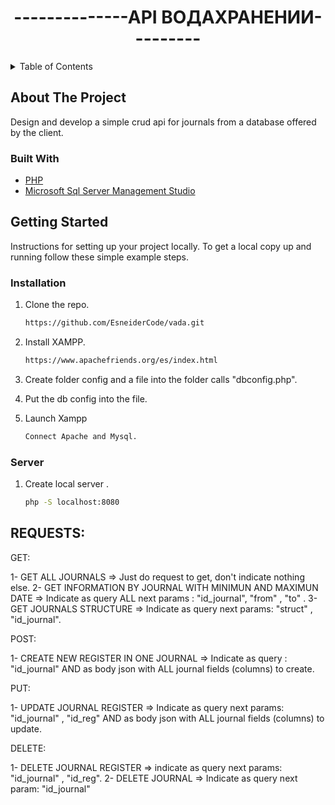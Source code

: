 # <center>--------------API ВОДАХРАНЕНИИ---------</center>

<!-- TABLE OF CONTENTS -->
<details>
  <summary>Table of Contents</summary>
  <ol>
    <li>
      <a href="#about-the-project">About The Api</a>
      <ul>
        <li><a href="#built-with">Built With</a></li>
      </ul>
    </li>
    <li>
      <a href="#getting-started">Getting Started</a>
      <ul>
        <li><a href="#installation">Installation</a></li>
      </ul>
    </li>
  </ol>
</details>

<!-- ABOUT THE PROJECT -->
## About The Project

Design and develop a simple crud api for journals from a database offered by the client.

### Built With

* [PHP](https://www.php.net/)
* [Microsoft Sql Server Management Studio](https://www.microsoft.com/ru-ru/sql-server/sql-server-2019)

<!-- GETTING STARTED -->
## Getting Started

Instructions for setting up your project locally.
To get a local copy up and running follow these simple example steps.

### Installation

1. Clone the repo.
   ```bash
   https://github.com/EsneiderCode/vada.git
   ```
2. Install XAMPP.
   ```bash
   https://www.apachefriends.org/es/index.html 
   ```
3. Create folder config and a file into the folder calls "dbconfig.php".

4. Put the db config into the file.
   
5. Launch Xampp
   ```bash
   Connect Apache and Mysql.
   ```

### Server

1. Create local server .
   ```bash
   php -S localhost:8080
   ```

<!-- USAGE EXAMPLES -->
## REQUESTS: 

GET: 
 
 1- GET ALL JOURNALS => Just do request to get, don't indicate nothing else.
 2- GET INFORMATION BY JOURNAL WITH MINIMUN AND MAXIMUN DATE =>  Indicate as query ALL next params : "id_journal", "from" , "to" .
 3- GET JOURNALS STRUCTURE => Indicate as query next params: "struct" , "id_journal".

 POST:

 1- CREATE NEW REGISTER IN ONE JOURNAL => Indicate as query : "id_journal" AND as body json with ALL journal fields (columns) to create.

 PUT:

 1- UPDATE JOURNAL REGISTER => Indicate as query next params: "id_journal" , "id_reg" AND as body json with ALL journal fields (columns) to update.
 
 DELETE: 

 1- DELETE JOURNAL REGISTER => indicate as query next params: "id_journal" , "id_reg".
 2- DELETE JOURNAL => Indicate as query next param: "id_journal"
 
